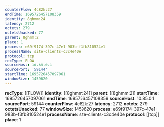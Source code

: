 ```yaml
---
counterFlow: 4c82k:27
endTime: 1695726457108359
identity: 8ghmm:24
latency: 2712
octets: 279
octetsUnacked: 77
parent: 8ghmm:2
place: 1
process: e69f9174-397c-47e1-983b-f3fb810524e1
processName: site-clients-c3c4e40e
protocol: tcp
recType: FLOW
sourceHost: 10.85.0.1
sourcePort: '59144'
startTime: 1695726457097061
windowSize: 1459620
---
```

**recType**: [[FLOW]]
**identity**: [[8ghmm:24]]
**parent**: [[8ghmm:2]]
**startTime**: 1695726457097061
**endTime**: 1695726457108359
**sourceHost**: 10.85.0.1
**sourcePort**: 59144
**counterFlow**: 4c82k:27
**latency**: 2712
**octets**: 279
**octetsUnacked**: 77
**windowSize**: 1459620
**process**: e69f9174-397c-47e1-983b-f3fb810524e1
**processName**: site-clients-c3c4e40e
**protocol**: [[tcp]]
**place**: 1